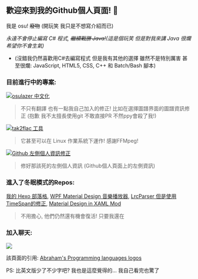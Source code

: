 ## 歡迎來到我的Github個人頁面! 👋

我是 osu! ~~廢物~~ (開玩笑 我只是不想寫介紹而已) 

*永遠不會停止編寫 C# 程式, ~~繼續戰勝 Java!~~(這是個玩笑 但是對我來講 Java 很爛 希望你不會生氣)*

* (沒錯我仍然喜歡用C#去編寫程式 但是我有其他的選擇 雖然不是特別厲害 甚至很爛: JavaScript, HTML5, CSS, C++ 和 Batch/Bash 腳本)

### 目前進行中的專案:
[![osulazer 中文化](https://img.shields.io/badge/osulazer-中文化-ff69b4)](https://github.com/appleneko2001/osu)
> 不只有翻譯 也有一點我自己加入的修正! 比如在選擇圖譜界面的圖譜資訊修正 (抱歉 我不太擅長使用git 不敢直接PR 不然ppy會殺了我!)

[![tak2flac 工具](https://img.shields.io/badge/tak2flac-工具-brightgreen)](https://github.com/appleneko2001/tak2flac)
> 它甚至可以在 Linux 作業系統下運作! 感謝FFMpeg!

[![Github 左側個人資訊修正](https://img.shields.io/badge/Github-左側個人資訊修正-brightgreen)](https://github.com/appleneko2001/GithubProfileLeftDockFix)
> 修好那該死的左側個人資訊 (Github個人頁面上的左側資訊)

### 進入了冬眠模式的Repos:
[我的 Hexo 部落格](https://github.com/appleneko2001/appleneko2001.github.io), [WPF Material Design 音樂播放器](https://github.com/appleneko2001/NekoPlayer-Alpha), 
[LrcParser 但是使用TimeSpan的修正](https://github.com/appleneko2001/LrcParser), [Material Design in XAML Mod](https://github.com/appleneko2001/MaterialDesignInXaml-Mod)

> 不用擔心, 他們仍然還有機會復活! 只要我還在

### 加入聊天:
[![](https://img.shields.io/discord/764888749855080468?color=2c2f33&label=Discord&logo=discord&logoColor=ffffff&labelColor=7289DA)](https://discord.com/invite/5xKSXkm)

該頁面的引用: [Abraham's Programming languages logos](https://github.com/abranhe/programming-languages-logos)


PS: 比英文版少了不少字吧? 我也是這麼覺得的... 我自己看完也驚了
